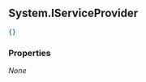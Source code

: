 
<h2 id="tocS_System.IServiceProvider">System.IServiceProvider</h2>

<a id="schemasystem.iserviceprovider"></a>
<a id="schema_System.IServiceProvider"></a>
<a id="tocSsystem.iserviceprovider"></a>
<a id="tocssystem.iserviceprovider"></a>

```json
{}

```

### Properties

*None*


